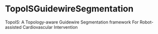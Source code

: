 # TopoISGuidewireSegmentation
TopoIS: A Topology-aware Guidewire Segmentation framework For Robot-assisted Cardiovascular Intervention
